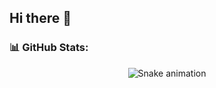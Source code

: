 ## Hi there 👋

<!--
**20BCS4643/20BCS4643** is a ✨ _special_ ✨ repository because its `README.md` (this file) appears on your GitHub profile.

Here are some ideas to get you started:

- 🔭 I’m currently working on ...
- 🌱 I’m currently learning ...
- 👯 I’m looking to collaborate on ...
- 🤔 I’m looking for help with ...
- 💬 Ask me about ...
- 📫 How to reach me: ...
- 😄 Pronouns: ...
- ⚡ Fun fact: ...
-->



### 📊 GitHub Stats:
<p align="center">
  <img src="https://raw.githubusercontent.com/20BCS4643/20BCS4643/output/snake.svg" alt="Snake animation" />
</p>

